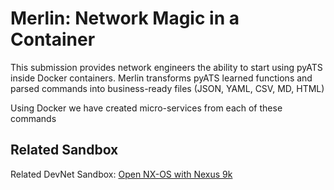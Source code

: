Merlin: Network Magic in a Container
=====================================
This submission provides network engineers the ability to start using pyATS inside Docker containers. Merlin transforms pyATS learned functions and parsed commands into business-ready files (JSON, YAML, CSV, MD, HTML)

Using Docker we have created micro-services from each of these commands

## Related Sandbox
Related DevNet Sandbox:
[Open NX-OS with Nexus 9k](https://devnetsandbox.cisco.com/RM/Diagram/Index/0e22761d-f813-415d-a557-24fa0e17ab50?diagramType=Topology)

